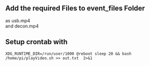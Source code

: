 ## Add the required Files to event_files Folder

as usb.mp4 <br>
and decon.mp4

## Setup crontab with

`XDG_RUNTIME_DIR=/run/user/1000
@reboot sleep 20 && bash /home/pi/playVideo.sh >> out.txt  2>&1`
